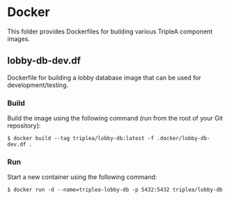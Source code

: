 # Docker

This folder provides Dockerfiles for building various TripleA component images.

## lobby-db-dev.df

Dockerfile for building a lobby database image that can be used for development/testing.

### Build

Build the image using the following command (run from the root of your Git repository):

```
$ docker build --tag triplea/lobby-db:latest -f .docker/lobby-db-dev.df .
```

### Run

Start a new container using the following command:

```
$ docker run -d --name=triplea-lobby-db -p 5432:5432 triplea/lobby-db
```
